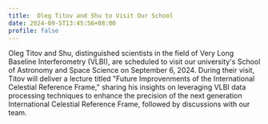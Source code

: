 ```yaml
---
title:  Oleg Titov and Shu to Visit Our School
date: 2024-09-5T13:45:56+08:00
profile: false
---
```



<!--more-->

Oleg Titov and Shu, distinguished scientists in the field of Very Long Baseline Interferometry (VLBI), are scheduled to visit our university's School of Astronomy and Space Science on September 6, 2024. During their visit, Titov will deliver a lecture titled "Future Improvenments of the International Celestial Reference Frame," sharing his insights on leveraging VLBI data processing techniques to enhance the precision of the next generation International Celestial Reference Frame, followed by discussions with our team.